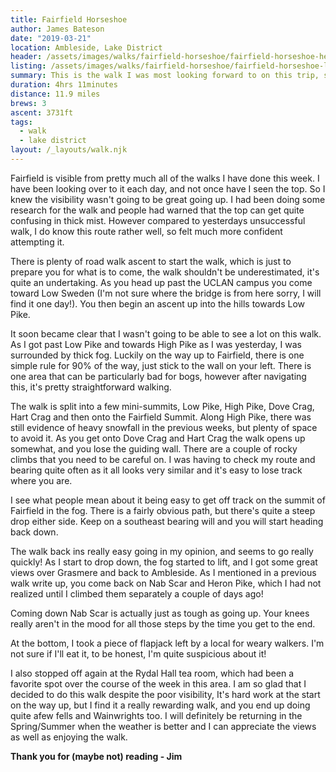 ```yaml
---
title: Fairfield Horseshoe
author: James Bateson
date: "2019-03-21"
location: Ambleside, Lake District
header: /assets/images/walks/fairfield-horseshoe/fairfield-horseshoe-hero.jpg
listing: /assets/images/walks/fairfield-horseshoe/fairfield-horseshoe-listing.jpg
summary: This is the walk I was most looking forward to on this trip, so I saved it until last. I have done it a few times now, and it's probably my all time favoruite.
duration: 4hrs 11minutes
distance: 11.9 miles
brews: 3
ascent: 3731ft
tags:
  - walk
  - lake district
layout: /_layouts/walk.njk
---
```


Fairfield is visible from pretty much all of the walks I have done this week. I have been looking over to it each day, and not once have I seen the top. So I knew the visibility wasn't going to be great going up. I had been doing some research for the walk and people had warned that the top can get quite confusing in thick mist. However compared to yesterdays unsuccessful walk, I do know this route rather well, so felt much more confident attempting it.

There is plenty of road walk ascent to start the walk, which is just to prepare you for what is to come, the walk shouldn't be underestimated, it's quite an undertaking. As you head up past the UCLAN campus you come toward Low Sweden (I'm not sure where the bridge is from here sorry, I will find it one day!). You then begin an ascent up into the hills towards Low Pike.

It soon became clear that I wasn't going to be able to see a lot on this walk. As I got past Low Pike and towards High Pike as I was yesterday, I was surrounded by thick fog. Luckily on the way up to Fairfield, there is one simple rule for 90% of the way, just stick to the wall on your left. There is one area that can be particularly bad for bogs, however after navigating this, it's pretty straightforward walking.

The walk is split into a few mini-summits, Low Pike, High Pike, Dove Crag, Hart Crag and then onto the Fairfield Summit. Along High Pike, there was still evidence of heavy snowfall in the previous weeks, but plenty of space to avoid it. As you get onto Dove Crag and Hart Crag the walk opens up somewhat, and you lose the guiding wall. There are a couple of rocky climbs that you need to be careful on. I was having to check my route and bearing quite often as it all looks very similar and it's easy to lose track where you are.

I see what people mean about it being easy to get off track on the summit of Fairfield in the fog. There is a fairly obvious path, but there's quite a steep drop either side. Keep on a southeast bearing will and you will start heading back down.

The walk back ins really easy going in my opinion, and seems to go really quickly! As I start to drop down, the fog started to lift, and I got some great views over Grasmere and back to Ambleside. As I mentioned in a previous walk write up, you come back on Nab Scar and Heron Pike, which I had not realized until I climbed them separately a couple of days ago!

Coming down Nab Scar is actually just as tough as going up. Your knees really aren't in the mood for all those steps by the time you get to the end.

At the bottom, I took a piece of flapjack left by a local for weary walkers. I'm not sure if I'll eat it, to be honest, I'm quite suspicious about it!

I also stopped off again at the Rydal Hall tea room, which had been a favorite spot over the course of the week in this area. I am so glad that I decided to do this walk despite the poor visibility, It's hard work at the start on the way up, but I find it a really rewarding walk, and you end up doing quite afew fells and Wainwrights too. I will definitely be returning in the Spring/Summer when the weather is better and I can appreciate the views as well as enjoying the walk.

**Thank you for (maybe not) reading - Jim**
